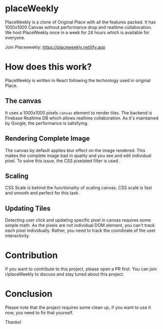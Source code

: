 # placeWeekly

PlaceWeekly is a clone of Original Place with all the features packed. It has 1000x1000 Canvas without performance drop and realtime collaboration. We host PlaceWeekly once in a week for 24 hours which is available for everyone.

Join Placeweekly: https://placeweekly.netilify.app

# How does this work?

PlaceWeekly is written in React following the technology used in original Place.

## The canvas

It uses a 1000x1000 pixels `canvas` element to render tiles. The backend is Firebase Realtime DB which allows realtime collaboration. As it's maintained by Google, the performance is satisfying.

## Rendering Complete Image

The canvas by default applies blur effect on the image rendered. This makes the complete image bad in quality and you see and edit individual pixel. To solve this issue, the CSS pixelated filter is used.

## Scaling

CSS Scale is behind the functionality of scaling canvas. CSS scale is fast and smooth and perfect for this task.

## Updating Tiles

Detecting user click and updating specific pixel in canvas requires some simple math. As the pixels are not individual DOM element, you can't track each pixel individually. Rather, you need to track the coordinate of the user interactivity.

# Contribution

If you want to contribute to this project, please open a PR first. You can join r/placeWeekly to discuss and stay tuned about this project. 

# Conclusion
Please note that the project requires some clean up, if you want to use it now, you need to fix that yourself.

Thanks!

<script type="text/javascript" src="https://cdnjs.buymeacoffee.com/1.0.0/button.prod.min.js" data-name="bmc-button" data-slug="abrarFairuj" data-color="#FFDD00" data-emoji=""  data-font="Cookie" data-text="Buy me a coffee" data-outline-color="#000000" data-font-color="#000000" data-coffee-color="#ffffff" ></script>
